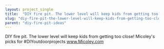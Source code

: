 ```yaml
---
layout: project_single
title:  "DIY fire pit. The lower level will keep kids from getting too close! Micoley's picks for #DIYoutdoorprojects www.Micoley.com"
slug: "diy-fire-pit-the-lower-level-will-keep-kids-from-getting-too-close-micoleys-picks"
parent: "diy-fire-pit-ideas"
---
```

DIY fire pit. The lower level will keep kids from getting too close! Micoley's picks for #DIYoutdoorprojects www.Micoley.com